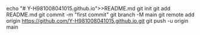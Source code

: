 echo "# Y-H981008041015.github.io">>README.md
git init 
git add README.md
git commit -m "first commit"
git branch -M main
git remote add origin https://github.com/Y-H981008041015.github.io.git
git push -u origin main
